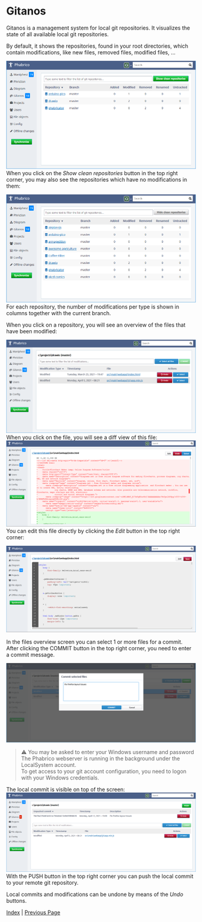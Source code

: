 ﻿# Gitanos

Gitanos is a management system for local git repositories. It visualizes the state of all available local git repositories.

By default, it shows the repositories, found in your root directories, which contain modifications, like new files, removed files, modified files, ...

![Gitanos-01](Gitanos-01.png) <br />
 When you click on the *Show clean repositories* button in the top right corner, you may also see the repositories which have no modifications in them:

![Gitanos-02](Gitanos-02.png) <br />
For each repository, the number of modifications per type is shown in columns together with the current branch.

When you click on a repository, you will see an overview of the files that have been modified:

![Gitanos-03](Gitanos-03.png) <br />
When you click on the file, you will see a diff view of this file:<br />
![Gitanos-04](Gitanos-04.png) <br />
You can edit this file directly by clicking the *Edit* button in the top right corner:

![Gitanos-05](Gitanos-05.png) <br />


In the files overview screen you can select 1 or more files for a commit.
After clicking the COMMIT button in the top right corner, you need to enter a commit message.

![Gitanos-06](Gitanos-06.png) <br />

> ⚠️ You may be asked to enter your Windows username and password<br />
> The Phabrico webserver is running in the background under the LocalSystem account.<br />
> To get access to your git account configuration, you need to logon with your Windows credentials.

The local commit is visible on top of the screen:<br /> ![Gitanos-07](Gitanos-07.png) <br />
With the PUSH button in the top right corner you can push the local commit to your remote git repository.

Local commits and modifications can be undone by means of the *Undo* buttons. 


[Index](../README.md) | [Previous Page](../10-Diagrams/README.md)